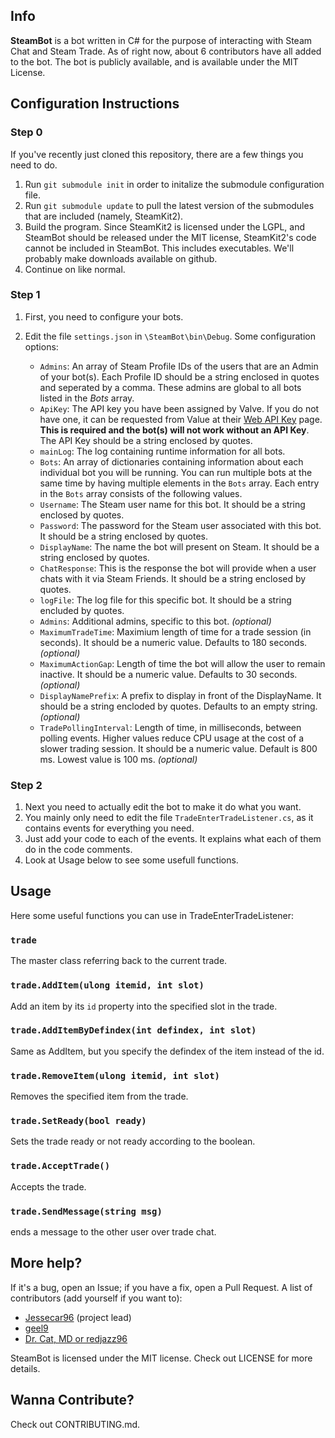 ## Info ##

**SteamBot** is a bot written in C# for the purpose of interacting with Steam Chat and Steam Trade.  As of right now, about 6 contributors have all added to the bot.  The bot is publicly available, and is available under the MIT License.

## Configuration Instructions ##

### Step 0 ###
If you've recently just cloned this repository, there are a few things you need to do.

1. Run `git submodule init` in order to initalize the submodule configuration file.
2. Run `git submodule update` to pull the latest version of the submodules that are included (namely, SteamKit2).
3. Build the program.  Since SteamKit2 is licensed under the LGPL, and SteamBot should be released under the MIT license, SteamKit2's code cannot be included in SteamBot.  This includes executables.  We'll probably make downloads available on github.
4. Continue on like normal.

### Step 1 ###
1. First, you need to configure your bots.
2. Edit the file `settings.json` in `\SteamBot\bin\Debug`.  Some configuration options:

   - `Admins`: An array of Steam Profile IDs of the users that are an Admin of your bot(s). Each Profile ID should be a string enclosed in quotes and seperated by a comma. These admins are global to all bots listed in the _Bots_ array.
   - `ApiKey`: The API key you have been assigned by Valve. If you do not have one, it can be requested from Value at their [Web API Key](hhttp://steamcommunity.com/dev/apikey) page. **This is required and the bot(s) will not work without an API Key**. The API Key should be a string enclosed by quotes.
   - `mainLog`: The log containing runtime information for all bots.
   - `Bots`: An array of dictionaries containing information about each individual bot you will be running. You can run multiple bots at the same time by having multiple elements in the `Bots` array. Each entry in the `Bots` array consists of the following values.
    - `Username`: The Steam user name for this bot. It should be a string enclosed by quotes.
    - `Password`: The password for the Steam user associated with this bot. It should be a string enclosed by quotes.
    - `DisplayName`: The name the bot will present on Steam. It should be a string enclosed by quotes.
    - `ChatResponse`: This is the response the bot will provide when a user chats with it via Steam Friends. It should be a string enclosed by quotes.
    - `logFile`: The log file for this specific bot. It should be a string encluded by quotes.
    - `Admins`: Additional admins, specific to this bot. _(optional)_
    - `MaximumTradeTime`: Maximium length of time for a trade session (in seconds). It should be a numeric value. Defaults to 180 seconds. _(optional)_
    - `MaximumActionGap`: Length of time the bot will allow the user to remain inactive. It should be a numeric value. Defaults to 30 seconds. _(optional)_
    - `DisplayNamePrefix`: A prefix to display in front of the DisplayName. It should be a string encloded by quotes. Defaults to an empty string. _(optional)_
    - `TradePollingInterval`: Length of time, in milliseconds, between polling events. Higher values reduce CPU usage at the cost of a slower trading session. It should be a numeric value. Default is 800 ms. Lowest value is 100 ms. _(optional)_
 
### Step 2 ###
1. Next you need to actually edit the bot to make it do what you want.
2. You mainly only need to edit the file `TradeEnterTradeListener.cs`, as it contains events for everything you need.
3. Just add your code to each of the events.  It explains what each of them do in the code comments.
4. Look at Usage below to see some usefull functions.

## Usage ##
Here some useful functions you can use in TradeEnterTradeListener:
### `trade` ###
The master class referring back to the current trade.
### `trade.AddItem(ulong itemid, int slot)` ###
Add an item by its `id` property into the specified slot in the trade.
### `trade.AddItemByDefindex(int defindex, int slot)` ###
Same as AddItem, but you specify the defindex of the item instead of the id.
### `trade.RemoveItem(ulong itemid, int slot)` ###
Removes the specified item from the trade.
### `trade.SetReady(bool ready)` ###
Sets the trade ready or not ready according to the boolean.
### `trade.AcceptTrade()` ###
Accepts the trade.
### `trade.SendMessage(string msg)` ###
ends a message to the other user over trade chat.

## More help? ##
If it's a bug, open an Issue; if you have a fix, open a Pull Request.  A list of contributors (add yourself if you want to):
- [Jessecar96](http://steamcommunity.com/id/jessecar) (project lead)
- [geel9](http://steamcommunity.com/id/geel9)
- [Dr. Cat, MD or redjazz96](http://steamcommunity.com/id/redjazz96)

SteamBot is licensed under the MIT license.  Check out LICENSE for more details.

## Wanna Contribute? ##
Check out CONTRIBUTING.md.
